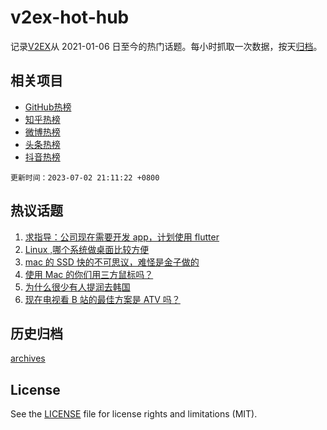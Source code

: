 # v2ex-hot-hub

 记录[V2EX](https://www.v2ex.com/)从 2021-01-06 日至今的热门话题。每小时抓取一次数据，按天[归档](archives)。
 
 ## 相关项目

- [GitHub热榜](https://github.com/snaildev/github-hot-hub)
- [知乎热榜](https://github.com/snaildev/zhihu-hot-hub)
- [微博热榜](https://github.com/snaildev/weibo-hot-hub)
- [头条热榜](https://github.com/snaildev/toutiao-hot-hub)
- [抖音热榜](https://github.com/snaildev/douyin-hot-hub)


 `更新时间：2023-07-02 21:11:22 +0800`

## 热议话题

1. [求指导：公司现在需要开发 app，计划使用 flutter](https://www.v2ex.com/t/953342)
1. [Linux ,哪个系统做桌面比较方便](https://www.v2ex.com/t/953406)
1. [mac 的 SSD 快的不可思议，难怪是金子做的](https://www.v2ex.com/t/953371)
1. [使用 Mac 的你们用三方鼠标吗？](https://www.v2ex.com/t/953363)
1. [为什么很少有人提润去韩国](https://www.v2ex.com/t/953449)
1. [现在电视看 B 站的最佳方案是 ATV 吗？](https://www.v2ex.com/t/953372)

## 历史归档

[archives](archives)

## License

See the [LICENSE](LICENSE) file for license rights and limitations (MIT).
